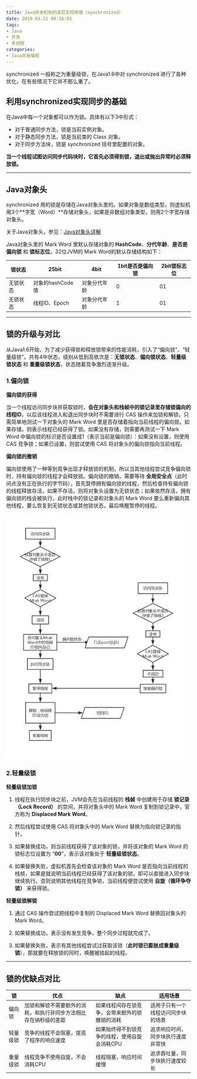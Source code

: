 ```yaml
---
title: Java并发机制的底层实现原理（synchronized）
date: 2019-03-21 00:16:03
tags:
- Java
- 并发
- 多线程
categories:
- Java并发编程
---
```


synchronized 一般称之为重量级锁，在Java1.6中对 synchronized 进行了各种优化，在有些情况下它并不那么重了。

## 利用synchronized实现同步的基础

在Java中每一个对象都可以作为锁。具体有以下3中形式：
- 对于普通同步方法，锁是当前实例对象。
- 对于静态同步方法，锁是当前类的 Class 对象。
- 对于同步方法块，锁是 synchronized 括号里配置的对象。

<!-- more -->

**当一个线程试图访问同步代码块时，它首先必须得到锁，退出或抛出异常时必须释放锁。**

* * *

## Java对象头

synchronized 用的锁是存储在Java对象头里的。如果对象是数组类型，则虚拟机用3个**字宽（Word）**存储对象头，如果是非数组对象类型，则用2个字宽存储对象头。

关于Java对象头，参见：[Java对象头详解](/blog/2019/03/15/javase/java-object-head/index.html)

Java对象头里的 Mark Word 里默认存储对象的 **HashCode**、**分代年龄**、**是否是偏向锁** 和 **锁标志位**。32位JVM的 Mark Word的默认存储结构如下：

| 锁状态 | 25bit | 4bit | 1bit是否是偏向锁 | 2bit锁标志位 |
| ------ | ------ | ------ | ------| ------ |
| 无锁状态 | 对象的hashCode值 | 对象分代年龄 | 0 | 01 |
| 无锁状态 | 线程ID、Epoch | 对象分代年龄 | 1 | 01 |

* * *

## 锁的升级与对比

从Java1.6开始，为了减少获得锁和释放锁带来的性能消耗，引入了“偏向锁”、“轻量级锁”。共有4中状态，级别从低到高依次是：**无锁状态**、**偏向锁状态**、**轻量级锁状态** 和 **重量级锁状态**，状态随着竞争激烈逐渐升级。

### 1.偏向锁

**偏向锁的获得**

当一个线程访问同步块并获取锁时，**会在对象头和栈帧中的锁记录里存储锁偏向的线程ID**，以后该线程进入和退出同步块时不需要进行 CAS 操作来加锁和解锁，只需简单地测试一下对象头的 Mark Word 里是否存储着指向当前线程的偏向锁。如果存储，则表示线程已经获得了锁。如果没有存储，则需要再测试一下 Mark Word 中偏向锁的标识是否设置成1（表示当前是偏向锁）：如果没有设置，则使用 CAS 竞争锁；如果已设置，则尝试使用 CAS 将对象头的偏向锁指向当前线程。

**偏向锁的撤销**

偏向锁使用了一种等到竞争出现才释放锁的机制，所以当其他线程尝试竞争偏向锁时，持有偏向锁的线程才会释放锁。偏向锁的撤销，需要等待 **全局安全点**（此时间点没有正在执行的字节码），首先暂停拥有偏向锁的线程，然后检查持有偏向锁的线程释放存活，如果不存活，则将对象头设置为无锁状态；如果依然存活，拥有偏向锁的栈会被执行，此时栈中的锁记录和对象头的 Mark Word 要么重新偏向其他线程，要么恢复到无锁状态或其他锁状态，最后唤醒暂停的线程。

![偏向锁获得和撤销流程](java并发机制的底层实现原理二/biased-lock.png "偏向锁获得和撤销流程")

### 2.轻量级锁

**轻量级锁加锁**

1. 线程在执行同步块之前，JVM会先在当前线程的 **栈帧** 中创建用于存储 **锁记录（Lock Record）** 的空间，并将对象头中的 Mark Word 复制到锁记录中，官方称为 **Displaced Mark Word**。

2. 然后线程尝试使用 CAS 将对象头中的 Mark Word 替换为指向锁记录的指针。

3. 如果替换成功，则当前线程获得了该对象的锁，并将该对象的 Mark Word 的锁标志位设置为 “**00**”，表示该对象处于 **轻量级锁状态**。

4. 如果替换失败，虚拟机首先会检查该对象的 Mark Word 是否指向当前线程的栈帧，如果是就说明当前线程已经获得了该对象的锁，即可以直接进入同步块继续执行。否则说明其他线程在竞争锁，当前线程便尝试使用 **自旋（循环争夺锁）** 来获得锁。

**轻量级锁解锁**

1. 通过 CAS 操作尝试把线程中复制的 Displaced Mark Word 替换回对象头的 Mark Word。

2. 如果替换成功，表示没有发生竞争，整个同步过程就完成了。

3. 如果替换失败，表示有其他线程尝试过获取该锁（**此时锁已膨胀成重量级锁**），那就要在释放锁的同时，唤醒被挂起的线程。

* * *

## 锁的优缺点对比

| 锁 | 优点 | 缺点 | 适用场景 |
| ------ | ------ | ------ | ------|
| 偏向锁 | 加锁和解锁不需要额外的消耗，和执行非同步方法相比存在纳秒级的差距 | 如果线程间存在锁竞争，会带来额外的锁撤销的消耗 | 适用于只有一个线程访问同步块的场景 |
| 轻量级锁 | 竞争的线程不会阻塞，提高了程序的响应速度 | 如果始终得不到锁竞争的线程，使用自旋会消耗CPU | 追求响应时间，同步块执行速度非常快 |
| 重量级锁 | 线程竞争不使用自旋，不会消耗CPU | 线程阻塞，响应时间缓慢 | 追求吞吐量，同步块执行速度较长 |
